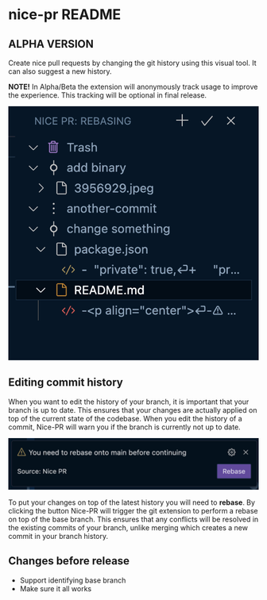 # nice-pr README

## **ALPHA VERSION**

Create nice pull requests by changing the git history using this visual tool. It can also suggest a new history.

**NOTE!** In Alpha/Beta the extension will anonymously track usage to improve the experience. This tracking will be optional in final release.

![screenshot](./screenshot.png)

## Editing commit history

When you want to edit the history of your branch, it is important that your branch is up to date. This ensures that your changes are actually applied on top of the current state of the codebase. When you edit the history of a commit, Nice-PR will warn you if the branch is currently not up to date.

![rebase-warning](./rebase-warning.png)

To put your changes on top of the latest history you will need to **rebase**. By clicking the button Nice-PR will trigger the git extension to perform a rebase on top of the base branch. This ensures that any conflicts will be resolved in the existing commits of your branch, unlike merging which creates a new commit in your branch history.

## Changes before release

- Support identifying base branch
- Make sure it all works

